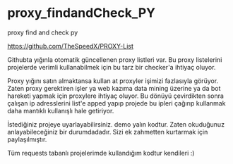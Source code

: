 # proxy_findandCheck_PY
proxy find and check py


https://github.com/TheSpeedX/PROXY-List


Githubta yığınla otomatik güncellenen proxy listleri var. Bu proxy listelerini projelerde verimli kullanabilmek için bu tarz bir checker'a ihtiyaç oluyor.

Proxy yığını satın almaktansa kullan at proxyler işimizi fazlasıyla görüyor. Zaten proxy gerektiren işler ya web kazıma data mining üzerine ya da bot hareketi yapmak için proxylere ihtiyaç oluyor. Bu dönüyü çevirdikten sonra  çalışan ip adresslerini list'e apped yapıp projede bu ipleri çağırıp kullanmak daha mantıklı kullanışlı hale getiriyor. 

İstediğiniz projeye uyarlayabilirsiniz. demo yalın kodtur. Zaten okuduğunuz anlayabileceğiniz bir durumdadadır. Sizi ek zahmetten kurtarmak için paylaşılmıştır.

Tüm requests tabanlı projelerimde kullandığım kodtur kendileri :)
